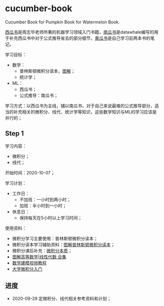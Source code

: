 # cucumber-book
Cucumber Book for Pumpkin Book for Watermelon Book.

[西瓜书](https://github.com/NemoHoHaloAi/something_I_should_remember/blob/master/ebook/%E6%9C%BA%E5%99%A8%E5%AD%A6%E4%B9%A0_%E5%91%A8%E5%BF%97%E5%8D%8E%E6%89%AB%E6%8F%8F%E7%89%88%E9%83%A8%E5%88%86%E5%BD%A9%E5%9B%BE.pdf)是周志华老师所著的机器学习领域入门书籍，[南瓜书](https://github.com/NemoHoHaloAi/pumpkin-book)是datawhale编写的用于补充西瓜书中对于公式推导省去的部分细节，[黄瓜书](https://github.com/NemoHoHaloAi/cucumber-book)是自己学习前两本书的笔记。

学习目标：
- 数学：
  - 普林斯顿微积分读本，[图解](https://zhuanlan.zhihu.com/p/31199228)；
  - 统计学；
- ML：
  - 西瓜书；
  - 公式推导：南瓜书；

学习方式：以西瓜书为主线，辅以南瓜书，对于自己来说最难的公式推导部分，适当的补充相关的微积分、线代、统计学等知识，这些数学知识与ML的学习应该是并行的；

## Step 1

学习内容：
- 微积分；
- 线代；

开始时间：2020-10-07；

学习计划：
- 工作日：
  - 不加班：一小时到两小时；
  - 加班：半小时到一小时；
- 休息日：
  - 保持每天在5小时以上学习时间；

使用资料：
- 微积分学习主要使用：普林斯顿微积分读本；
- 微积分读本学习辅助资料：[图解普林斯顿微积分读本](https://zhuanlan.zhihu.com/p/31199228)；
- 微积分课后补充：[微积分本质](https://mp.weixin.qq.com/s?__biz=MzAxNzg3MTE3Ng==&amp;mid=2247486952&amp;idx=1&amp;sn=9656fafcae1aef172a8484e1ab369282&amp;chksm=9bdfb5cfaca83cd9a5a7aff58dc315b3118ed05efc664442cf9949499d8e4479a70de3442511&scene=21#wechat_redirect)；
- [图解高等数学|线性代数 合集](https://mp.weixin.qq.com/s?__biz=MzAxNzg3MTE3Ng==&mid=2247488295&idx=1&sn=9f83afda8442d877a3615b832401fb8b&chksm=9bdfab00aca822162f0c1014fcd6155dbcfa0565f664d7c04632e910e4ca5c3b7cbbcc9d3915&scene=21#wechat_redirect)
- [数学建模视频教程](https://zhuanlan.zhihu.com/p/120359355)
- [大学微积分入门](https://mp.weixin.qq.com/s?__biz=MzAxNzg3MTE3Ng==&mid=2247487239&idx=2&sn=e566740675c44cf90413d28dc4b8d4f9&scene=21#wechat_redirect)

## 进度

- 2020-09-29 定微积分、线代相关参考资料和计划；
